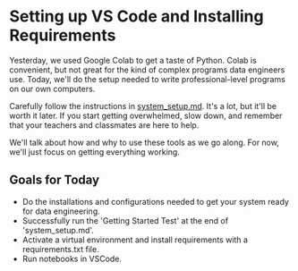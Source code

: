 # Setting up VS Code and Installing Requirements

Yesterday, we used Google Colab to get a taste of Python. Colab is convenient, but not great for the kind of complex programs data engineers use. Today, we'll do the setup needed to write professional-level programs on our own computers.

Carefully follow the instructions in [system_setup.md](system_setup.md). It's a lot, but it'll be worth it later. If you start getting overwhelmed, slow down, and remember that your teachers and classmates are here to help.

We'll talk about how and why to use these tools as we go along. For now, we'll just focus on getting everything working.

## Goals for Today
- Do the installations and configurations needed to get your system ready for data engineering.
- Successfully run the 'Getting Started Test' at the end of 'system_setup.md'.
- Activate a virtual environment and install requirements with a requirements.txt file.
- Run notebooks in VSCode.
